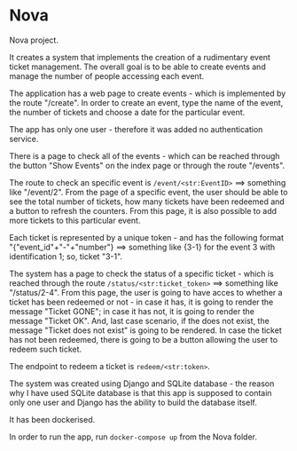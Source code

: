 # Nova

Nova project.

It creates a system that implements the creation of a rudimentary event ticket management.
The overall goal is to be able to create events and manage the number of people accessing each event.

The application has a web page to create events - which is implemented by the route "/create".
In order to create an event, type the name of the event, the number of tickets and choose a date for the particular event.

The app has only one user - therefore it was added no authentication service.

There is a page to check all of the events - which can be reached through the button "Show Events" on the index page or through the route "/events".

The route to check an specific event is ```/event/<str:EventID>``` ==> something like "/event/2".
From the page of a specific event, the user should be able to see the total number of tickets, how many tickets have been redeemed and a button to refresh the counters.
From this page, it is also possible to add more tickets to this particular event.

Each ticket is represented by a unique token - and has the following format "{"event_id"+"-"+"number"} ==> something like {3-1} for the event 3 with identification 1; so, ticket "3-1".

The system has a page to check the status of a specific ticket - which is reached through the route ```/status/<str:ticket_token>``` ==> something like "/status/2-4".
From this page, the user is going to have acces to whether a ticket has been redeemed or not - in case it has, it is going to render the message "Ticket GONE"; in case it has not, it is going to render the message "Ticket OK". And, last case scenario, if the does not exist, the message "Ticket does not exist" is going to be rendered.
In case the ticket has not been redeemed, there is going to be a button allowing the user to redeem such ticket.

The endpoint to redeem a ticket is ```redeem/<str:token>```.

The system was created using Django and SQLite database - the reason why I have used SQLite database is that this app is supposed to contain only one user and Django has the ability to build the database itself.

It has been dockerised.

In order to run the app, run ```docker-compose up``` from the Nova folder.  










